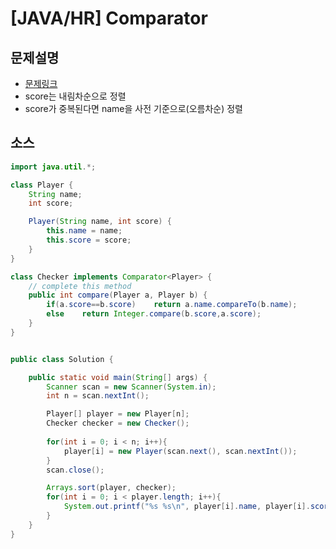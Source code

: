 # [JAVA/HR] Comparator

## 문제설명

- [문제링크](https://www.hackerrank.com/challenges/ctci-comparator-sorting/problem)
- score는 내림차순으로 정렬
- score가 중복된다면 name을 사전 기준으로(오름차순) 정렬



## 소스

```java
import java.util.*;

class Player {
	String name;
	int score;

	Player(String name, int score) {
		this.name = name;
		this.score = score;
	}
}

class Checker implements Comparator<Player> {
  	// complete this method
	public int compare(Player a, Player b) {
        if(a.score==b.score)    return a.name.compareTo(b.name);
        else    return Integer.compare(b.score,a.score);
    }
}


public class Solution {

    public static void main(String[] args) {
        Scanner scan = new Scanner(System.in);
        int n = scan.nextInt();

        Player[] player = new Player[n];
        Checker checker = new Checker();
        
        for(int i = 0; i < n; i++){
            player[i] = new Player(scan.next(), scan.nextInt());
        }
        scan.close();

        Arrays.sort(player, checker);
        for(int i = 0; i < player.length; i++){
            System.out.printf("%s %s\n", player[i].name, player[i].score);
        }
    }
}
```


